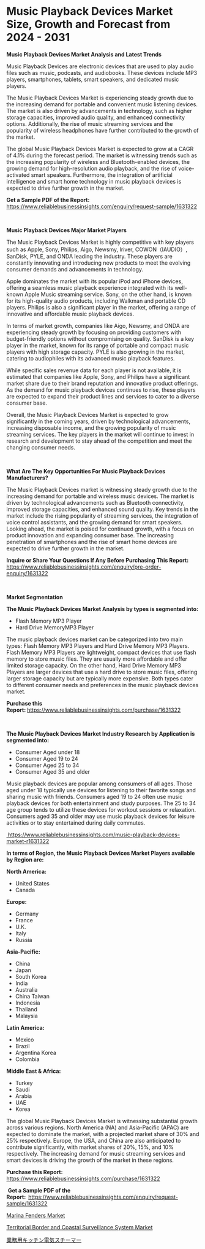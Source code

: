 <p><h1>Music Playback Devices Market Size, Growth and Forecast from 2024 - 2031</h1></p><p><strong>Music Playback Devices Market Analysis and Latest Trends</strong></p>
<p><p>Music Playback Devices are electronic devices that are used to play audio files such as music, podcasts, and audiobooks. These devices include MP3 players, smartphones, tablets, smart speakers, and dedicated music players.</p><p>The Music Playback Devices Market is experiencing steady growth due to the increasing demand for portable and convenient music listening devices. The market is also driven by advancements in technology, such as higher storage capacities, improved audio quality, and enhanced connectivity options. Additionally, the rise of music streaming services and the popularity of wireless headphones have further contributed to the growth of the market.</p><p>The global Music Playback Devices Market is expected to grow at a CAGR of 4.1% during the forecast period. The market is witnessing trends such as the increasing popularity of wireless and Bluetooth-enabled devices, the growing demand for high-resolution audio playback, and the rise of voice-activated smart speakers. Furthermore, the integration of artificial intelligence and smart home technology in music playback devices is expected to drive further growth in the market.</p></p>
<p><strong>Get a Sample PDF of the Report:&nbsp;</strong> <a href="https://www.reliablebusinessinsights.com/enquiry/request-sample/1631322">https://www.reliablebusinessinsights.com/enquiry/request-sample/1631322</a></p>
<p>&nbsp;</p>
<p><strong>Music Playback Devices Major Market Players</strong></p>
<p><p>The Music Playback Devices Market is highly competitive with key players such as Apple, Sony, Philips, Aigo, Newsmy, Iriver, COWON（IAUDIO）, SanDisk, PYLE, and ONDA leading the industry. These players are constantly innovating and introducing new products to meet the evolving consumer demands and advancements in technology.</p><p>Apple dominates the market with its popular iPod and iPhone devices, offering a seamless music playback experience integrated with its well-known Apple Music streaming service. Sony, on the other hand, is known for its high-quality audio products, including Walkman and portable CD players. Philips is also a significant player in the market, offering a range of innovative and affordable music playback devices.</p><p>In terms of market growth, companies like Aigo, Newsmy, and ONDA are experiencing steady growth by focusing on providing customers with budget-friendly options without compromising on quality. SanDisk is a key player in the market, known for its range of portable and compact music players with high storage capacity. PYLE is also growing in the market, catering to audiophiles with its advanced music playback features.</p><p>While specific sales revenue data for each player is not available, it is estimated that companies like Apple, Sony, and Philips have a significant market share due to their brand reputation and innovative product offerings. As the demand for music playback devices continues to rise, these players are expected to expand their product lines and services to cater to a diverse consumer base.</p><p>Overall, the Music Playback Devices Market is expected to grow significantly in the coming years, driven by technological advancements, increasing disposable income, and the growing popularity of music streaming services. The key players in the market will continue to invest in research and development to stay ahead of the competition and meet the changing consumer needs.</p></p>
<p>&nbsp;</p>
<p><strong>What Are The Key Opportunities For Music Playback Devices Manufacturers?</strong></p>
<p><p>The Music Playback Devices market is witnessing steady growth due to the increasing demand for portable and wireless music devices. The market is driven by technological advancements such as Bluetooth connectivity, improved storage capacities, and enhanced sound quality. Key trends in the market include the rising popularity of streaming services, the integration of voice control assistants, and the growing demand for smart speakers. Looking ahead, the market is poised for continued growth, with a focus on product innovation and expanding consumer base. The increasing penetration of smartphones and the rise of smart home devices are expected to drive further growth in the market.</p></p>
<p><strong>Inquire or Share Your Questions If Any Before Purchasing This Report:</strong> <a href="https://www.reliablebusinessinsights.com/enquiry/pre-order-enquiry/1631322">https://www.reliablebusinessinsights.com/enquiry/pre-order-enquiry/1631322</a></p>
<p>&nbsp;</p>
<p><strong>Market Segmentation</strong></p>
<p><strong>The Music Playback Devices Market Analysis by types is segmented into:</strong></p>
<p><ul><li>Flash Memory MP3 Player</li><li>Hard Drive MemoryMP3 Player</li></ul></p>
<p><p>The music playback devices market can be categorized into two main types: Flash Memory MP3 Players and Hard Drive Memory MP3 Players. Flash Memory MP3 Players are lightweight, compact devices that use flash memory to store music files. They are usually more affordable and offer limited storage capacity. On the other hand, Hard Drive Memory MP3 Players are larger devices that use a hard drive to store music files, offering larger storage capacity but are typically more expensive. Both types cater to different consumer needs and preferences in the music playback devices market.</p></p>
<p><strong>Purchase this Report:&nbsp;</strong><a href="https://www.reliablebusinessinsights.com/purchase/1631322">https://www.reliablebusinessinsights.com/purchase/1631322</a></p>
<p>&nbsp;</p>
<p><strong>The Music Playback Devices Market Industry Research by Application is segmented into:</strong></p>
<p><ul><li>Consumer Aged under 18</li><li>Consumer Aged 19 to 24</li><li>Consumer Aged 25 to 34</li><li>Consumer Aged 35 and older</li></ul></p>
<p><p>Music playback devices are popular among consumers of all ages. Those aged under 18 typically use devices for listening to their favorite songs and sharing music with friends. Consumers aged 19 to 24 often use music playback devices for both entertainment and study purposes. The 25 to 34 age group tends to utilize these devices for workout sessions or relaxation. Consumers aged 35 and older may use music playback devices for leisure activities or to stay entertained during daily commutes.</p></p>
<p><a href="https://www.reliablebusinessinsights.com/music-playback-devices-market-r1631322">&nbsp;https://www.reliablebusinessinsights.com/music-playback-devices-market-r1631322</a></p>
<p><strong>In terms of Region, the Music Playback Devices Market Players available by Region are:</strong></p>
<p>
    <p> <strong> North America: </strong>
        <ul>
            <li>United States</li>
            <li>Canada</li>
        </ul>
        </p> 
    <p> <strong> Europe: </strong>
        <ul>
            <li>Germany</li>
            <li>France</li>
            <li>U.K.</li>
            <li>Italy</li>
            <li>Russia</li>
        </ul>
        </p> 
    <p> <strong> Asia-Pacific: </strong>
        <ul>
            <li>China</li>
            <li>Japan</li>
            <li>South Korea</li>
            <li>India</li>
            <li>Australia</li>
            <li>China Taiwan</li>
            <li>Indonesia</li>
            <li>Thailand</li>
            <li>Malaysia</li>
        </ul>
        </p> 
    <p> <strong> Latin America: </strong>
        <ul>
            <li>Mexico</li>
            <li>Brazil</li>
            <li>Argentina Korea</li>
            <li>Colombia</li>
        </ul>
        </p> 
    <p> <strong> Middle East & Africa: </strong>
        <ul>
            <li>Turkey</li>
            <li>Saudi</li>
            <li>Arabia</li>
            <li>UAE</li>
            <li>Korea</li>
        </ul>
    </p>
    </p>
<p><p>The global Music Playback Devices Market is witnessing substantial growth across various regions. North America (NA) and Asia-Pacific (APAC) are expected to dominate the market, with a projected market share of 30% and 25% respectively. Europe, the USA, and China are also anticipated to contribute significantly, with market shares of 20%, 15%, and 10% respectively. The increasing demand for music streaming services and smart devices is driving the growth of the market in these regions.</p></p>
<p><strong>Purchase this Report: </strong><a href="https://www.reliablebusinessinsights.com/purchase/1631322">https://www.reliablebusinessinsights.com/purchase/1631322</a></p>
<p>&nbsp;<strong>Get a Sample PDF of the Report:&nbsp;&nbsp;</strong><a href="https://www.reliablebusinessinsights.com/enquiry/request-sample/1631322">https://www.reliablebusinessinsights.com/enquiry/request-sample/1631322</a></p>
<p><strong></strong></p>
<p><p><a href="https://github.com/JermaineCrona2023/Market-Research-Report-List-1/blob/main/marina-fenders-market.md">Marina Fenders Market</a></p><p><a href="https://view.publitas.com/reportprime-1/territorial-border-and-coastal-surveillance-system-market-size-share-trends-analysis-report-by-end-use-land-air-naval-by-raw-material-and-forecast-till-2031/">Territorial Border and Coastal Surveillance System Market</a></p><p><a href="https://github.com/RodHoppe07/Market-Research-Report-List-2/blob/main/7340036158989.md">業務用キッチン電気スチーマー</a></p></p>